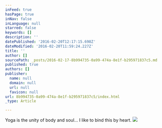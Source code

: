 ```yaml
---
inFeed: true
hasPage: true
inNav: false
inLanguage: null
starred: false
keywords: []
description: ''
datePublished: '2016-02-20T12:17:15.698Z'
dateModified: '2016-02-20T11:59:24.227Z'
title: ''
author: []
sourcePath: _posts/2016-02-17-8b994735-0a99-474a-8e1f-b295971837c5.md
published: true
authors: []
publisher:
  name: null
  domain: null
  url: null
  favicon: null
url: 8b994735-0a99-474a-8e1f-b295971837c5/index.html
_type: Article

---
```

Yoga is the unity of body and soul... I like to bind this by heart.
![](https://s3-us-west-2.amazonaws.com/the-grid-img/p/6c3058acb5e695f7f0b0ebe15e46707d8b9bd10e.jpg)